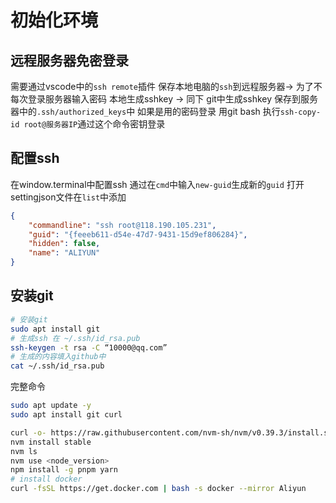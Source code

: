 # 初始化环境

## 远程服务器免密登录

需要通过vscode中的`ssh remote`插件
保存本地电脑的`ssh`到远程服务器-> 为了不每次登录服务器输入密码
本地生成sshkey -> 同下 git中生成sshkey
保存到服务器中的`.ssh/authorized_keys`中
如果是用的密码登录
用git bash 执行`ssh-copy-id root@服务器IP`通过这个命令密钥登录

## 配置ssh
在window.terminal中配置ssh
通过在`cmd`中输入`new-guid`生成新的`guid`
打开settingjson文件在`list`中添加
```json
{
    "commandline": "ssh root@118.190.105.231",
    "guid": "{feeeb611-d54e-47d7-9431-15d9ef806284}",
    "hidden": false,
    "name": "ALIYUN"
}
```


## 安装git

```bash
# 安装git
sudo apt install git
# 生成ssh 在 ~/.ssh/id_rsa.pub
ssh-keygen -t rsa -C “10000@qq.com”
# 生成的内容填入github中
cat ~/.ssh/id_rsa.pub

```


完整命令

```bash
sudo apt update -y
sudo apt install git curl

curl -o- https://raw.githubusercontent.com/nvm-sh/nvm/v0.39.3/install.sh | bash
nvm install stable
nvm ls
nvm use <node_version>
npm install -g pnpm yarn
# install docker
curl -fsSL https://get.docker.com | bash -s docker --mirror Aliyun
```